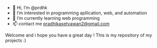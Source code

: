 - 👋 Hi, I’m @prdhk
- 👀 I’m interested in programming apllication, web, and automation
- 🌱 I’m currently learning web programming
- 📫 contact me pradhikasetyawan2@gmail.com

Welcome and i hope you have a great day ! This is my repository of my projects :)
